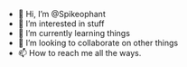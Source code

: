- 👋 Hi, I’m @Spikeophant
- 👀 I’m interested in stuff
- 🌱 I’m currently learning things
- 💞️ I’m looking to collaborate on other things
- 📫 How to reach me all the ways.

<!---
Spikeophant/Spikeophant is a ✨ special ✨ repository because its `README.md` (this file) appears on your GitHub profile.
You can click the Preview link to take a look at your changes.
--->
